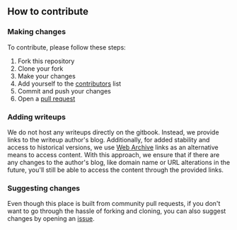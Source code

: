 ## How to contribute

### Making changes

To contribute, please follow these steps:
1. Fork this repository
2. Clone your fork
3. Make your changes
4. Add yourself to the [contributors](#contributors) list
5. Commit and push your changes
6. Open a [pull request](https://docs.github.com/en/pull-requests/collaborating-with-pull-requests/proposing-changes-to-your-work-with-pull-requests/about-pull-requests)

### Adding writeups

We do not host any writeups directly on the gitbook. Instead, we provide links to the writeup author's blog. Additionally, for added stability and access to historical versions, we use [Web Archive](http://web.archive.org/) links as an alternative means to access content. With this approach, we ensure that if there are any changes to the author's blog, like domain name or URL alterations in the future, you'll still be able to access the content through the provided links.

### Suggesting changes

Even though this place is built from community pull requests, if you don't want to go through the hassle of forking and cloning, you can also suggest changes by opening an [issue](https://github.com/jorgectf/ctf-web/issues/new?assignees=&labels=&projects=&template=suggestion.yml&title=%5BSuggestion%5D%20).